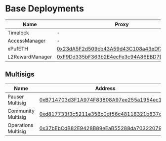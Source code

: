 # Base Deployments


| Name                          | Proxy | Implementation | Commit Hash |
| ----------------------------- | ----- | -------------- |------------- |
| Timelock                        | - | [0x091f3f5D958A388250e04A0212d59f786a04ab20](https://basescan.org/address/0x091f3f5D958A388250e04A0212d59f786a04ab20) |
| AccessManager                   | - | [0x6f62c8647b7cD3830F21BF0741BAD6f4b838Cb37](https://basescan.org/address/0x6f62c8647b7cD3830F21BF0741BAD6f4b838Cb37) |
| xPufETH   | [0x23dA5F2d509cb43A59d43C108a43eDf34510eff1](https://basescan.org/address/0x23dA5F2d509cb43A59d43C108a43eDf34510eff1) |  [0x291aef5B7E28Bb85DD43824CfCf6c091f7Dc3b7F](https://basescan.org/address/0x291aef5B7E28Bb85DD43824CfCf6c091f7Dc3b7F)    | 
| L2RewardManager                 | [0xF9Dd335bF363b2E4ecFe3c94A86EBD7Dd3Dcf0e7](https://basescan.org/address/0xF9Dd335bF363b2E4ecFe3c94A86EBD7Dd3Dcf0e7) | [0x6c460b2c6D6719562D5dA43E5152B375e79B9A8B](https://basescan.org/address/0x6c460b2c6D6719562D5dA43E5152B375e79B9A8B) | 121913af72a51c34564e998d481c6e7e72b4f0ba |

## Multisigs
| Name                            | Address |
| ------------------------------- | -------------- |
| Pauser Multisig                | [0xB714703d3F1A974F83808A97ee255a1954ec1537](https://basescan.org/address/0xB714703d3F1A974F83808A97ee255a1954ec1537) |
| Community Multisig                | [0xd817733f3c5211e35Bc0df56c48118321b837dc1](https://basescan.org/address/0xd817733f3c5211e35Bc0df56c48118321b837dc1) |
| Operations Multisig                | [0x37bEbCdB82E9428B89eEaB55288da70322079c46](https://basescan.org/address/0x37bEbCdB82E9428B89eEaB55288da70322079c46) |
